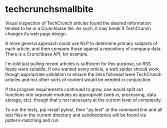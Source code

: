 # techcrunchsmallbite

Visual inspection of TechCrunch articles found the desired information tended to be in a Crunchbase tile.
As such, it may break if TechCrunch changes its web page design.

A more general approach could use NLP to determine primary subjects of each article, and then compare those
against a repository of company data. There is a Crunchbase API, for example.

I'm told just pulling recent articles is sufficient for this purpose, so RSS feeds were suitable.
If one wanted every article, a web spider should work, though appropriate validation to ensure the
links followed were TechCrunch articles and not other sorts of content would be needed in conjunction.

If the program requirements continued to grow, one would split out functions into separate modules
as appropriate (web io, processing, data storage, etc), though that's not necessary at the current level of complexity.

To run the tests, pip install pytest, then "py.test" at the command line and all test files in the current directory and subdirectories will be found via pattern-matching and run.
